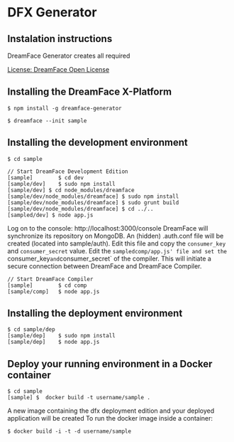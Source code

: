 # DFX Generator

## Instalation instructions

DreamFace Generator creates all required

[License: DreamFace Open License](http://interactive-clouds.com/dreamface_license.txt)

## Installing the DreamFace X-Platform

    $ npm install -g dreamface-generator

    $ dreamface --init sample

## Installing the development environment
    
    $ cd sample
    
    // Start DreamFace Development Edition
    [sample]		$ cd dev
    [sample/dev]	$ sudo npm install
    [sample/dev] $ cd node_modules/dreamface
    [sample/dev/node_modules/dreamface]	$ sudo npm install
	[sample/dev/node_modules/dreamface]	$ sudo grunt build
	[sample/dev/node_modules/dreamface]	$ cd ../..
	[sampled/dev] $ node app.js

Log on to the console: http://localhost:3000/console
DreamFace will synchronize its repository on MongoDB. An (hidden) .auth.conf file will be created (located into sample/auth). Edit this file and copy the `consumer_key` and `consumer_secret` value. Edit the `sampledcomp/app.js' file and set the `consumer_key` and `consumer_secret` of the compiler. This will initiate a secure connection between DreamFace and DreamFace Compiler.
	
	// Start DreamFace Compiler
    [sample]		$ cd comp
    [sample/comp]	$ node app.js


## Installing the deployment environment

    $ cd sample/dep
    [sample/dep]	$ sudo npm install
    [sample/dep]	$ node app.js

## Deploy your running environment in a Docker container

	$ cd sample
	[sample] $	docker build -t username/sample .

A new image containing the dfx deployment edition and your deployed application will be created
To run the docker image inside a container:

	$ docker build -i -t -d username/sample